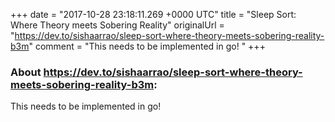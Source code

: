 +++
date = "2017-10-28 23:18:11.269 +0000 UTC"
title = "Sleep Sort: Where Theory meets Sobering Reality"
originalUrl = "https://dev.to/sishaarrao/sleep-sort-where-theory-meets-sobering-reality-b3m"
comment = "This needs to be implemented in go! "
+++

### About https://dev.to/sishaarrao/sleep-sort-where-theory-meets-sobering-reality-b3m:

This needs to be implemented in go! 
